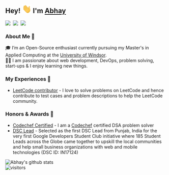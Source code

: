 ## Hey! <img src="https://github.com/alphasingh/alphasingh/blob/main/Hi.gif" width="29px"> I'm [Abhay](https://alphasingh.github.io/) 

<a href="https://www.linkedin.com/in/alphasingh/">
  <img align="left" width="24px" src="https://cdn.jsdelivr.net/npm/simple-icons@v3/icons/linkedin.svg"  />
</a>
<a href="https://www.hackerrank.com/alphasingh/">
  <img align="left" width="24px" src="https://www.svgrepo.com/show/306171/hackerrank.svg"  />
</a>
<a href="https://leetcode.com/alphasingh/">
  <img align="left" width="24px" src="https://upload.wikimedia.org/wikipedia/commons/1/19/LeetCode_logo_black.png"  />
</a>

<br />

### About Me 🚀
🎓 I’m an Open-Source enthusiast currently pursuing my Master's in Applied Computing at the [University of Windsor](https://www.uwindsor.ca/). </br>
👨‍💻  I am passionate about web development, DevOps, problem solving, start-ups & I enjoy learning new things. </br>

### My Experiences 🙌
- [LeetCode contributor](https://github.com/LeetCode-Feedback/LeetCode-Feedback) - I love to solve problems on LeetCode and hence contribute to test cases and problem descriptions to help the LeetCode community.

### Honors & Awards 🏅
- [Codechef Certified](https://drive.google.com/file/d/112-Q6NHqinFacOarijNXNeUxZgncphQg/view) - I am a [Codechef](https://www.codechef.com/) certified DSA problem solver
- [DSC Lead](https://developers.google.com/community/gdsc/leads) - Selected as the first DSC Lead from Punjab, India for the very first Google Developers Student Club initiative where 185 Student Leads across the Globe came together to upskill the local communities and help small business organizations with web and mobile technologies (DSC ID: IN17124)

![Abhay's github stats](https://github-readme-stats.vercel.app/api?username=alphasingh&show_icons=true&hide_border=true)
<br />
![visitors](https://visitor-badge.laobi.icu/badge?page_id=alphasingh.alphasingh)

